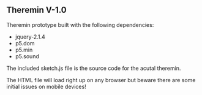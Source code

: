 ## Theremin V-1.0

Theremin prototype built with the following dependencies:

- jquery-2.1.4
- p5.dom
- p5.min
- p5.sound

The included sketch.js file is the source code for the acutal theremin.

The HTML file will load right up on any browser but beware there are some initial issues on mobile devices!
